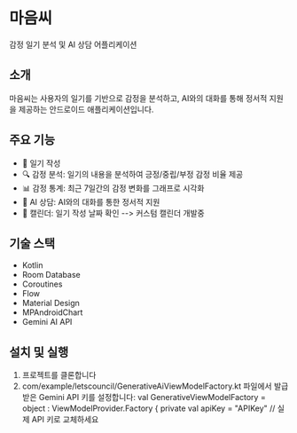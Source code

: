 # 마음씨
감정 일기 분석 및 AI 상담 어플리케이션

## 소개
마음씨는 사용자의 일기를 기반으로 감정을 분석하고, AI와의 대화를 통해 정서적 지원을 제공하는 안드로이드 애플리케이션입니다.

## 주요 기능
- 📝 일기 작성
- 🔍 감정 분석: 일기의 내용을 분석하여 긍정/중립/부정 감정 비율 제공
- 📊 감정 통계: 최근 7일간의 감정 변화를 그래프로 시각화
- 💬 AI 상담: AI와의 대화를 통한 정서적 지원
- 📅 캘린더: 일기 작성 날짜 확인 --> 커스텀 캘린더 개발중

## 기술 스택
- Kotlin
- Room Database
- Coroutines
- Flow
- Material Design
- MPAndroidChart
- Gemini AI API

## 설치 및 실행
1. 프로젝트를 클론합니다
2. com/example/letscouncil/GenerativeAiViewModelFactory.kt 파일에서 발급받은 Gemini API 키를 설정합니다:
   val GenerativeViewModelFactory = object : ViewModelProvider.Factory {
   private val apiKey = "APIKey"  // 실제 API 키로 교체하세요
